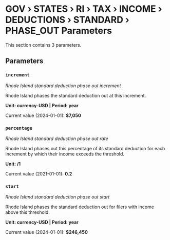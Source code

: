# GOV › STATES › RI › TAX › INCOME › DEDUCTIONS › STANDARD › PHASE_OUT Parameters

This section contains 3 parameters.

## Parameters

### `increment`
*Rhode Island standard deduction phase out increment*

Rhode Island phases the standard deduction out at this increment.

**Unit: currency-USD | Period: year**

Current value (2024-01-01): **$7,050**


### `percentage`
*Rhode Island standard deduction phase out rate*

Rhode Island phases out this percentage of its standard deduction for each increment by which their income exceeds the threshold.

**Unit: /1**

Current value (2021-01-01): **0.2**


### `start`
*Rhode Island standard deduction phase out start*

Rhode Island phases the standard deduction out for filers with income above this threshold.

**Unit: currency-USD | Period: year**

Current value (2024-01-01): **$246,450**

